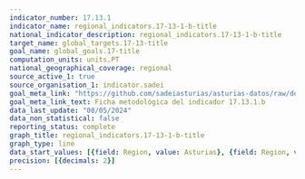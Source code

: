 ```yaml
---
indicator_number: 17.13.1
indicator_name: regional_indicators.17-13-1-b-title
national_indicator_description: regional_indicators.17-13-1-b-title
target_name: global_targets.17-13-title
goal_name: global_goals.17-title
computation_units: units.PT
national_geographical_coverage: regional
source_active_1: true
source_organisation_1: indicator.sadei
goal_meta_link: "https://github.com/sadeiasturias/asturias-datos/raw/develop/descargas/metodologia/17.13.1.b.pdf"
goal_meta_link_text: Ficha metodológica del indicador 17.13.1.b
data_last_update: "08/05/2024"
data_non_statistical: false
reporting_status: complete
graph_title: regional_indicators.17-13-1-b-title
graph_type: line
data_start_values: [{field: Region, value: Asturias}, {field: Region, value: España}]
precision: [{decimals: 2}]
---
```

